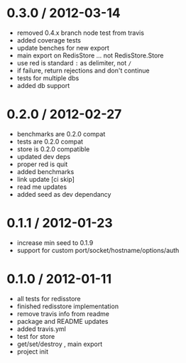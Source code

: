 
0.3.0 / 2012-03-14 
==================

  * removed 0.4.x branch node test from travis
  * added coverage tests
  * update benches for new export
  * main export on RedisStore … not RedisStore.Store
  * use red is standard `:` as delimiter, not `/`
  * if failure, return rejections and don't continue
  * tests for multiple dbs
  * added db support

0.2.0 / 2012-02-27 
==================

  * benchmarks are 0.2.0 compat
  * tests are 0.2.0 compat
  * store is 0.2.0 compatible
  * updated dev deps
  * proper red is quit
  * added benchmarks
  * link update [ci skip]
  * read me updates
  * added seed as dev dependancy

0.1.1 / 2012-01-23 
==================

  * increase min seed to 0.1.9
  * support for custom port/socket/hostname/options/auth

0.1.0 / 2012-01-11 
==================

  * all tests for redisstore
  * finished redisstore implementation
  * remove travis info from readme
  * package and README updates
  * added travis.yml
  * test for store
  * get/set/destroy , main export
  * project init
